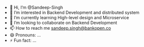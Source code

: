 - 👋 Hi, I’m @Sandeep-Singh
- 👀 I’m interested in Backend Development and distributed system
- 🌱 I’m currently learning High-level design and Microservice
- 💞️ I’m looking to collaborate on Backend Development
- 📫 How to reach me sandeep.singh@bankopen.co
- 😄 Pronouns: ...
- ⚡ Fun fact: ...

<!---
Sandeep-Singh-Spartan/Sandeep-Singh-Spartan is a ✨ special ✨ repository because its `README.md` (this file) appears on your GitHub profile.
You can click the Preview link to take a look at your changes.
--->

